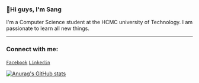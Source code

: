 ### 👼Hi guys, I'm Sang

I'm a Computer Science student at the HCMC university of Technology. I am passionate to learn all new things.

---
### Connect with me:

[`Facebook`](https://www.facebook.com/sang.kakashi.7/) [`Linkedin`](https://www.linkedin.com/in/sangndsteve/)

[![Anurag's GitHub stats](https://github-readme-stats.vercel.app/api?username=SANGNGUYEN24&count_private=true&show_icons=true&theme=dark)](https://github.com/anuraghazra/github-readme-stats&count_private=true)

<!-- [![Top Langs](https://github-readme-stats.vercel.app/api/top-langs/?username=SANGNGUYEN24&layout=compact&theme=dark)](https://github.com/anuraghazra/github-readme-stats) -->



